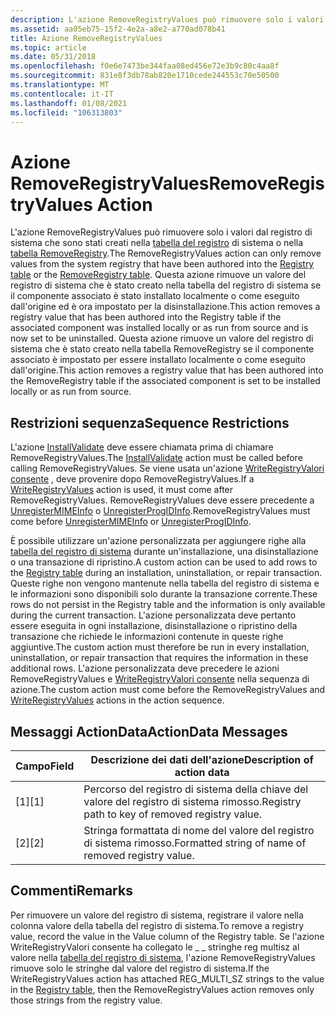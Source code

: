 ```yaml
---
description: L'azione RemoveRegistryValues può rimuovere solo i valori dal registro di sistema che sono stati creati nella tabella del registro di sistema o nella tabella RemoveRegistry.
ms.assetid: aa05eb75-15f2-4e2a-a8e2-a770ad078b41
title: Azione RemoveRegistryValues
ms.topic: article
ms.date: 05/31/2018
ms.openlocfilehash: f0e6e7473be344faa08ed456e72e3b9c80c4aa8f
ms.sourcegitcommit: 831e8f3db78ab820e1710cede244553c70e50500
ms.translationtype: MT
ms.contentlocale: it-IT
ms.lasthandoff: 01/08/2021
ms.locfileid: "106313803"
---
```

# <a name="removeregistryvalues-action"></a><span data-ttu-id="24ff1-103">Azione RemoveRegistryValues</span><span class="sxs-lookup"><span data-stu-id="24ff1-103">RemoveRegistryValues Action</span></span>

<span data-ttu-id="24ff1-104">L'azione RemoveRegistryValues può rimuovere solo i valori dal registro di sistema che sono stati creati nella [tabella del registro](registry-table.md) di sistema o nella [tabella RemoveRegistry](removeregistry-table.md).</span><span class="sxs-lookup"><span data-stu-id="24ff1-104">The RemoveRegistryValues action can only remove values from the system registry that have been authored into the [Registry table](registry-table.md) or the [RemoveRegistry table](removeregistry-table.md).</span></span> <span data-ttu-id="24ff1-105">Questa azione rimuove un valore del registro di sistema che è stato creato nella tabella del registro di sistema se il componente associato è stato installato localmente o come eseguito dall'origine ed è ora impostato per la disinstallazione.</span><span class="sxs-lookup"><span data-stu-id="24ff1-105">This action removes a registry value that has been authored into the Registry table if the associated component was installed locally or as run from source and is now set to be uninstalled.</span></span> <span data-ttu-id="24ff1-106">Questa azione rimuove un valore del registro di sistema che è stato creato nella tabella RemoveRegistry se il componente associato è impostato per essere installato localmente o come eseguito dall'origine.</span><span class="sxs-lookup"><span data-stu-id="24ff1-106">This action removes a registry value that has been authored into the RemoveRegistry table if the associated component is set to be installed locally or as run from source.</span></span>

## <a name="sequence-restrictions"></a><span data-ttu-id="24ff1-107">Restrizioni sequenza</span><span class="sxs-lookup"><span data-stu-id="24ff1-107">Sequence Restrictions</span></span>

<span data-ttu-id="24ff1-108">L'azione [InstallValidate](installvalidate-action.md) deve essere chiamata prima di chiamare RemoveRegistryValues.</span><span class="sxs-lookup"><span data-stu-id="24ff1-108">The [InstallValidate](installvalidate-action.md) action must be called before calling RemoveRegistryValues.</span></span> <span data-ttu-id="24ff1-109">Se viene usata un'azione [WriteRegistryValori consente](writeregistryvalues-action.md) , deve provenire dopo RemoveRegistryValues.</span><span class="sxs-lookup"><span data-stu-id="24ff1-109">If a [WriteRegistryValues](writeregistryvalues-action.md) action is used, it must come after RemoveRegistryValues.</span></span> <span data-ttu-id="24ff1-110">RemoveRegistryValues deve essere precedente a [UnregisterMIMEInfo](unregistermimeinfo-action.md) o [UnregisterProgIDInfo](unregisterprogidinfo-action.md).</span><span class="sxs-lookup"><span data-stu-id="24ff1-110">RemoveRegistryValues must come before [UnregisterMIMEInfo](unregistermimeinfo-action.md) or [UnregisterProgIDInfo](unregisterprogidinfo-action.md).</span></span>

<span data-ttu-id="24ff1-111">È possibile utilizzare un'azione personalizzata per aggiungere righe alla [tabella del registro di sistema](registry-table.md) durante un'installazione, una disinstallazione o una transazione di ripristino.</span><span class="sxs-lookup"><span data-stu-id="24ff1-111">A custom action can be used to add rows to the [Registry table](registry-table.md) during an installation, uninstallation, or repair transaction.</span></span> <span data-ttu-id="24ff1-112">Queste righe non vengono mantenute nella tabella del registro di sistema e le informazioni sono disponibili solo durante la transazione corrente.</span><span class="sxs-lookup"><span data-stu-id="24ff1-112">These rows do not persist in the Registry table and the information is only available during the current transaction.</span></span> <span data-ttu-id="24ff1-113">L'azione personalizzata deve pertanto essere eseguita in ogni installazione, disinstallazione o ripristino della transazione che richiede le informazioni contenute in queste righe aggiuntive.</span><span class="sxs-lookup"><span data-stu-id="24ff1-113">The custom action must therefore be run in every installation, uninstallation, or repair transaction that requires the information in these additional rows.</span></span> <span data-ttu-id="24ff1-114">L'azione personalizzata deve precedere le azioni RemoveRegistryValues e [WriteRegistryValori consente](writeregistryvalues-action.md) nella sequenza di azione.</span><span class="sxs-lookup"><span data-stu-id="24ff1-114">The custom action must come before the RemoveRegistryValues and [WriteRegistryValues](writeregistryvalues-action.md) actions in the action sequence.</span></span>

## <a name="actiondata-messages"></a><span data-ttu-id="24ff1-115">Messaggi ActionData</span><span class="sxs-lookup"><span data-stu-id="24ff1-115">ActionData Messages</span></span>



| <span data-ttu-id="24ff1-116">Campo</span><span class="sxs-lookup"><span data-stu-id="24ff1-116">Field</span></span> | <span data-ttu-id="24ff1-117">Descrizione dei dati dell'azione</span><span class="sxs-lookup"><span data-stu-id="24ff1-117">Description of action data</span></span>                          |
|-------|-----------------------------------------------------|
| <span data-ttu-id="24ff1-118">\[1\]</span><span class="sxs-lookup"><span data-stu-id="24ff1-118">\[1\]</span></span> | <span data-ttu-id="24ff1-119">Percorso del registro di sistema della chiave del valore del registro di sistema rimosso.</span><span class="sxs-lookup"><span data-stu-id="24ff1-119">Registry path to key of removed registry value.</span></span>     |
| <span data-ttu-id="24ff1-120">\[2\]</span><span class="sxs-lookup"><span data-stu-id="24ff1-120">\[2\]</span></span> | <span data-ttu-id="24ff1-121">Stringa formattata di nome del valore del registro di sistema rimosso.</span><span class="sxs-lookup"><span data-stu-id="24ff1-121">Formatted string of name of removed registry value.</span></span> |



 

## <a name="remarks"></a><span data-ttu-id="24ff1-122">Commenti</span><span class="sxs-lookup"><span data-stu-id="24ff1-122">Remarks</span></span>

<span data-ttu-id="24ff1-123">Per rimuovere un valore del registro di sistema, registrare il valore nella colonna valore della tabella del registro di sistema.</span><span class="sxs-lookup"><span data-stu-id="24ff1-123">To remove a registry value, record the value in the Value column of the Registry table.</span></span> <span data-ttu-id="24ff1-124">Se l'azione WriteRegistryValori consente ha collegato le \_ \_ stringhe reg multisz al valore nella [tabella del registro di sistema](registry-table.md), l'azione RemoveRegistryValues rimuove solo le stringhe dal valore del registro di sistema.</span><span class="sxs-lookup"><span data-stu-id="24ff1-124">If the WriteRegistryValues action has attached REG\_MULTI\_SZ strings to the value in the [Registry table](registry-table.md), then the RemoveRegistryValues action removes only those strings from the registry value.</span></span>

 

 



